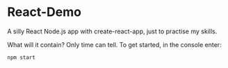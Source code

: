 # React-Demo
A silly React Node.js app with create-react-app, just to practise my skills.

What will it contain? Only time can tell. To get started, in the console enter:

```javascript
npm start
```
